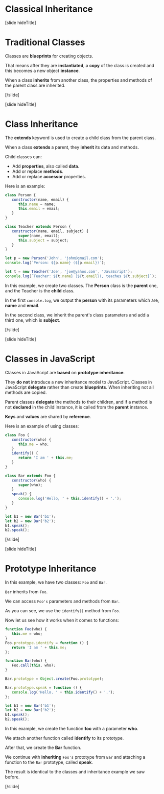 # Classical Inheritance

[slide hideTitle]

# Traditional Classes

Classes are **blueprints** for creating objects.

That means after they are **instantiated**, a **copy** of the class is created and this becomes a new object **instance**. 

When a class **inherits** from another class, the properties and methods of the parent class are inherited.

[/slide]

[slide hideTitle]
# Class Inheritance

The **extends** keyword is used to create a child class from the parent class.

When a class **extends** a parent, they **inherit** its data and methods.

Child classes can:

-  Add **properties**, also called **data**.
-  Add or replace **methods**.
-  Add or replace **accessor** properties.

Here is an example:

```js live
class Person {
   constructor(name, email) {
      this.name = name;
      this.email = email;
   }
}

class Teacher extends Person {
   constructor(name, email, subject) {
      super(name, email);
      this.subject = subject;
   }
}

let p = new Person('John', 'john@gmail.com');
console.log(`Person: ${p.name} (${p.email})`);

let t = new Teacher('Joe', 'joe@yahoo.com', 'JavaScript');
console.log(`Teacher: ${t.name} (${t.email}), teaches ${t.subject}`);
```

In this example, we create two classes. The **Person** class is the **parent** one, and the Teacher is the **child** class. 

In the first `console.log`, we output the **person** with its parameters which are, **name** and **email**.

In the second class, we inherit the parent's class parameters and add a third one, which is **subject**.

   [/slide]

[slide hideTitle]

# Classes in JavaScript

Classes in JavaScript are **based** on **prototype** **inheritance**.

They **do** **not** introduce a new inheritance model to JavaScript. Classes in JavaScript **delegate** rather than create **blueprints**. When inheriting not all methods are copied. 

Parent classes **delegate** the methods to their children, and if a method is not **declared** in the child instance, it is called from the **parent** instance. 

**Keys** and **values** are shared by **reference**.

Here is an example of using classes:

```js live
class Foo {
   constructor(who) {
      this.me = who;
   }
   identify() {
      return 'I am ' + this.me;
   }
}

class Bar extends Foo {
   constructor(who) {
      super(who);
   }
   speak() {
      console.log('Hello, ' + this.identify() + '.');
   }
}

let b1 = new Bar('b1');
let b2 = new Bar('b2');
b1.speak();
b2.speak();
```


[/slide]


[slide hideTitle]

# Prototype Inheritance

In this example, we have two classes: `Foo` and `Bar`. 

`Bar` inherits from `Foo`. 

We can access `Foo's` parameters and methods from `Bar`. 

As you can see, we use the `identify()` method from `Foo`.

Now let us see how it works when it comes to functions:

```js live
function Foo(who) {
   this.me = who;
}
Foo.prototype.identify = function () {
   return 'I am ' + this.me;
};

function Bar(who) {
   Foo.call(this, who);
}

Bar.prototype = Object.create(Foo.prototype);

Bar.prototype.speak = function () {
   console.log('Hello, ' + this.identify() + '.');
};

let b1 = new Bar('b1');
let b2 = new Bar('b2');
b1.speak();
b2.speak();
```

In this example, we create the function **foo** with a parameter **who**. 

We attach another function called **identify** to its prototype. 

After that, we create the **Bar** function. 

We continue with **inheriting** `Foo's` prototype from `Bar` and attaching a function to the `Bar` prototype, called **speak**.

The result is identical to the classes and inheritance example we saw before.

[/slide]
